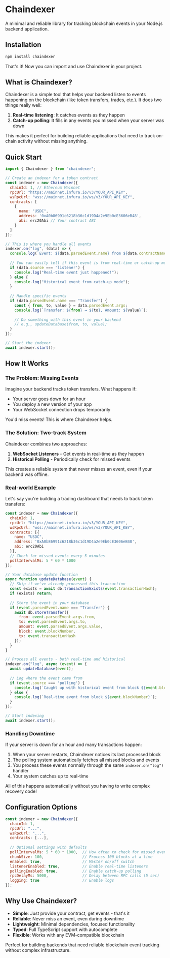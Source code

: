# Chaindexer

A minimal and reliable library for tracking blockchain events in your Node.js backend application.

## Installation

```bash
npm install chaindexer
```

That's it! Now you can import and use Chaindexer in your project.

## What is Chaindexer?

Chaindexer is a simple tool that helps your backend listen to events happening on the blockchain (like token transfers, trades, etc.). It does two things really well:

1. **Real-time listening**: It catches events as they happen
2. **Catch-up polling**: It fills in any events you missed when your server was down

This makes it perfect for building reliable applications that need to track on-chain activity without missing anything.

## Quick Start

```javascript
import { Chaindexer } from "chaindexer";

// Create an indexer for a token contract
const indexer = new Chaindexer({
  chainId: 1, // Ethereum Mainnet
  rpcUrl: "https://mainnet.infura.io/v3/YOUR_API_KEY", 
  wsRpcUrl: "wss://mainnet.infura.io/ws/v3/YOUR_API_KEY",
  contracts: [
    {
      name: "USDC",
      address: '0xA0b86991c6218b36c1d19D4a2e9Eb0cE3606eB48',
      abi: erc20Abi // Your contract ABI
    }
  ]
});

// This is where you handle all events
indexer.on("log", (data) => {
  console.log(`Event: ${data.parsedEvent.name} from ${data.contractName}`);
  
  // You can easily tell if this event is from real-time or catch-up mode
  if (data.source === 'listener') {
    console.log("Real-time event just happened!");
  } else {
    console.log("Historical event from catch-up mode");
  }
  
  // Handle specific events
  if (data.parsedEvent.name === "Transfer") {
    const { from, to, value } = data.parsedEvent.args;
    console.log(`Transfer: ${from} → ${to}, Amount: ${value}`);
    
    // Do something with this event in your backend
    // e.g., updateDatabase(from, to, value);
  }
});

// Start the indexer
await indexer.start();
```

## How It Works

### The Problem: Missing Events

Imagine your backend tracks token transfers. What happens if:
- Your server goes down for an hour
- You deploy a new version of your app
- Your WebSocket connection drops temporarily

You'd miss events! This is where Chaindexer helps.

### The Solution: Two-track System

Chaindexer combines two approaches:

1. **WebSocket Listeners** - Get events in real-time as they happen
2. **Historical Polling** - Periodically check for missed events

This creates a reliable system that never misses an event, even if your backend was offline.

### Real-world Example

Let's say you're building a trading dashboard that needs to track token transfers:

```javascript
const indexer = new Chaindexer({
  chainId: 1,
  rpcUrl: "https://mainnet.infura.io/v3/YOUR_API_KEY",
  wsRpcUrl: "wss://mainnet.infura.io/ws/v3/YOUR_API_KEY",
  contracts: [{
    name: "USDC",
    address: '0xA0b86991c6218b36c1d19D4a2e9Eb0cE3606eB48',
    abi: erc20Abi
  }],
  // Check for missed events every 5 minutes
  pollIntervalMs: 5 * 60 * 1000
});

// Your database update function
async function updateDatabase(event) {
  // Skip if we've already processed this transaction
  const exists = await db.transactionExists(event.transactionHash);
  if (exists) return;
  
  // Store the event in your database
  if (event.parsedEvent.name === "Transfer") {
    await db.storeTransfer({
      from: event.parsedEvent.args.from,
      to: event.parsedEvent.args.to,
      amount: event.parsedEvent.args.value,
      block: event.blockNumber,
      tx: event.transactionHash
    });
  }
}

// Process all events - both real-time and historical
indexer.on("log", async (event) => {
  await updateDatabase(event);
  
  // Log where the event came from
  if (event.source === 'polling') {
    console.log(`Caught up with historical event from block ${event.blockNumber}`);
  } else {
    console.log(`Real-time event from block ${event.blockNumber}`);
  }
});

// Start indexing
await indexer.start();
```

### Handling Downtime

If your server is down for an hour and many transactions happen:

1. When your server restarts, Chaindexer notices its last processed block
2. The polling system automatically fetches all missed blocks and events
3. You process these events normally through the same `indexer.on("log")` handler
4. Your system catches up to real-time

All of this happens automatically without you having to write complex recovery code!

## Configuration Options

```javascript
const indexer = new Chaindexer({
  chainId: 1,
  rpcUrl: "...",
  wsRpcUrl: "...",
  contracts: [...],
  
  // Optional settings with defaults
  pollIntervalMs: 5 * 60 * 1000,  // How often to check for missed events (5 min)
  chunkSize: 100,                 // Process 100 blocks at a time
  enabled: true,                  // Master on/off switch
  listenerEnabled: true,          // Enable real-time listeners
  pollingEnabled: true,           // Enable catch-up polling
  rpcDelayMs: 5000,               // Delay between RPC calls (5 sec)
  logging: true                   // Enable logs
});
```

## Why Use Chaindexer?

- **Simple**: Just provide your contract, get events - that's it
- **Reliable**: Never miss an event, even during downtime
- **Lightweight**: Minimal dependencies, focused functionality
- **Typed**: Full TypeScript support with autocomplete
- **Flexible**: Works with any EVM-compatible blockchain

Perfect for building backends that need reliable blockchain event tracking without complex infrastructure. 